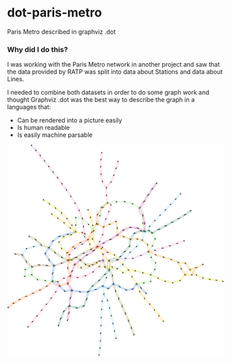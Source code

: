 # dot-paris-metro
Paris Metro described in graphviz .dot

### Why did I do this?
I was working with the Paris Metro network in another project and saw that the data provided by RATP was split into data about Stations and data about Lines. 

I needed to combine both datasets in order to do some graph work and thought Graphviz .dot was the best way to describe the graph in a languages that:
- Can be rendered into a picture easily
- Is human readable
- Is easily machine parsable

![Metro](https://github.com/OdayMansour/dot-paris-metro/blob/master/neato.png)
